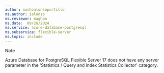```yaml
---
author: nachoalonsoportillo
ms.author: ialonso
ms.reviewer: maghan
ms.date:  09/26/2024
ms.service: azure-database-postgresql
ms.subservice: flexible-server
ms.topic: include
---
```

> [!NOTE]
> Azure Database for PostgreSQL Flexible Server 17 does not have any server parameter in the 'Statistics / Query and Index Statistics Collector' category.
